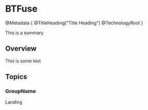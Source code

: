 
# BTFuse

@Metadata {
    @TitleHeading("Title Heading")
    @TechnologyRoot
}


This is a summary

## Overview

This is some text

## Topics

### GroupName

Landing
